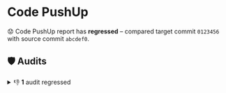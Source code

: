 # Code PushUp

😟 Code PushUp report has **regressed** – compared target commit `0123456` with source commit `abcdef0`.

## 🛡️ Audits

<details>
<summary>👎 <strong>1</strong> audit regressed</summary>

|🔌 Plugin|🛡️ Audit|📏 Current value|📏 Previous value|🔄 Value change|
|:--|:--|:--:|:--:|:--:|
|NPM|Check for outdates NPM packages|🟨 **3 packages are out of date**|🟩 1 package is out of date|![🠉 +200 %](https://img.shields.io/badge/%F0%9F%A0%89%20%2B200%E2%80%89%25-red)|

</details>
